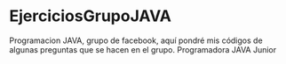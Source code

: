 # EjerciciosGrupoJAVA
Programacion JAVA, grupo de facebook, aquí pondré mis códigos de algunas preguntas que se hacen en el grupo. Programadora JAVA Junior
